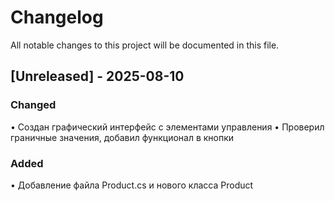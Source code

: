 # Changelog

All notable changes to this project will be documented in this file.

## [Unreleased] - 2025-08-10

### Changed

•   Создан графический интерфейс с элементами управления
•   Проверил граничные значения, добавил функционал в кнопки
### Added

•   Добавление файла Product.cs и нового класса Product
